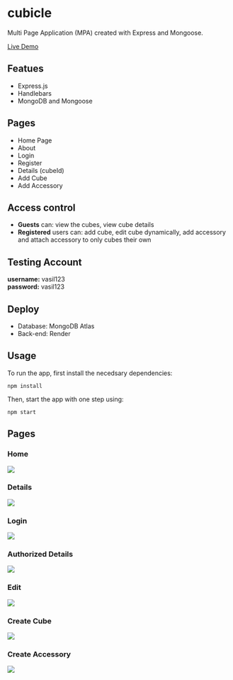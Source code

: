 # cubicle
Multi Page Application (MPA) created with Express and Mongoose.

[Live Demo](https://cubical-xvwg.onrender.com/)

## Featues
* Express.js
* Handlebars
* MongoDB and Mongoose

## Pages 
* Home Page 
* About 
* Login 
* Register 
* Details (cubeId)
* Add Cube
* Add Accessory

## Access control
* **Guests** can: view the cubes, view cube details 
* **Registered** users can: add cube, edit cube dynamically, add accessory and attach accessory to only cubes their own

## Testing Account
**username:** vasil123\
**password:** vasil123

## Deploy
- Database: MongoDB Atlas
- Back-end: Render

## Usage
To run the app, first install the necedsary dependencies:

`npm install` 

Then, start the app with one step using:

`npm start`


## Pages

### Home
![](https://ik.imagekit.io/8brpz6ecl/Cubicle/home.png?updatedAt=1698127536069)
### Details
![](https://ik.imagekit.io/8brpz6ecl/Cubicle/details.png?updatedAt=1698127536149)
### Login
![](https://ik.imagekit.io/8brpz6ecl/Cubicle/login.png?updatedAt=1698127535964)
### Authorized Details
![](https://ik.imagekit.io/8brpz6ecl/Cubicle/details-auth.png?updatedAt=1698127536171)
### Edit
![](https://ik.imagekit.io/8brpz6ecl/Cubicle/edit.png?updatedAt=1698127535949)
### Create Cube
![](https://ik.imagekit.io/8brpz6ecl/Cubicle/create.png?updatedAt=1698127535802)
### Create Accessory
![](https://ik.imagekit.io/8brpz6ecl/Cubicle/create-accessory.png?updatedAt=1698127535433)

